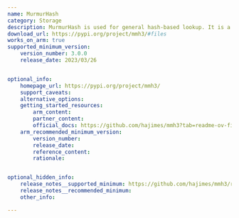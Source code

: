 ```yaml
---
name: MurmurHash
category: Storage
description: MurmurHash is used for general hash-based lookup. It is a non-cryptographic hash function.
download_url: https://pypi.org/project/mmh3/#files
works_on_arm: true
supported_minimum_version:
    version_number: 3.0.0
    release_date: 2023/03/26


optional_info:
    homepage_url: https://pypi.org/project/mmh3/
    support_caveats:
    alternative_options:
    getting_started_resources:
        arm_content:
        partner_content:
        official_docs: https://github.com/hajimes/mmh3?tab=readme-ov-file#install
    arm_recommended_minimum_version:
        version_number:
        release_date:
        reference_content:
        rationale:


optional_hidden_info:
    release_notes__supported_minimum: https://github.com/hajimes/mmh3/releases/tag/v3.0.0
    release_notes__recommended_minimum:
    other_info:

---
```

